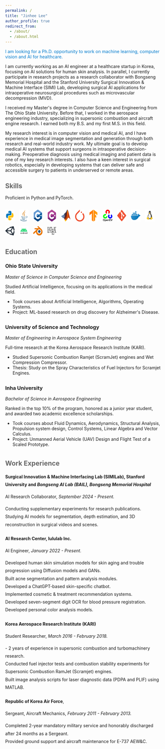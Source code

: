 ```yaml
---
permalink: /
title: "Jinhee Lee"
author_profile: true
redirect_from: 
  - /about/
  - /about.html
---
```


<p style="color: #007acc;">
  I am looking for a Ph.D. opportunity to work on machine learning, computer vision and AI for healthcare.
</p>

I am currently working as an AI engineer at a healthcare startup in Korea, focusing on AI solutions for human skin analysis. 
In parallel, I currently participate in research projects as a research collaborator with Bongseng Memorial Hospital and the Stanford University Surgical Innovation & Machine Interface (SIMI) Lab, developing surgical AI applications for intraoperative neurosurgical procedures such as microvascular decompression (MVD).

 I received my Master's degree in Computer Science and Engineering from The Ohio State University. Before that, I worked in the aerospace engineering industry, specializing in supersonic combustion and aircraft engine research. I earned both my B.S. and my first M.S. in this field.

My research interest is in computer vision and medical AI, and I have experience in medical image segmentation and generation through both research and real-world industry work. My ultimate goal is to develop medical AI systems that support surgeons in intraoperative decision-making. Preoperative diagnosis using medical imaging and patient data is one of my key research interests.
I also have a keen interest in surgical robotics, especially in developing systems that can deliver safe and accessible surgery to patients in underserved or remote areas.



<h2 style="color:#666; margin-top: 30px;">Skills</h2>

<p>Proficient in Python and PyTorch.</p>

<div style="display: flex; flex-wrap: wrap; gap: 15px; margin-top: 30px;">
  <img src="/images/skills/python.png" alt="Python" title="Python" style="width:30px;">
  <img src="/images/skills/java.png" alt="Java" title="Java" style="width:30px;">
  <img src="/images/skills/cpp.png" alt="C++" title="C++" style="width:30px;">
  <img src="/images/skills/csharp.png" alt="C#" title="C#" style="width:30px;">
  <img src="/images/skills/matlab.png" alt="MATLAB" title="MATLAB" style="width:30px;">
  <img src="/images/skills/pytorch.png" alt="PyTorch" title="PyTorch" style="width:30px;">
  <img src="/images/skills/tensorflow.png" alt="TensorFlow" title="TensorFlow" style="width:30px;">
  <img src="/images/skills/opencv.png" alt="OpenCV" title="OpenCV" style="width:30px;">
  <img src="/images/skills/git.png" alt="Git" title="Git" style="width:30px;">
  <img src="/images/skills/docker.png" alt="Docker" title="Docker" style="width:30px;">
  <img src="/images/skills/linux.png" alt="Linux" title="Linux" style="width:30px;">
  <img src="/images/skills/unity.png" alt="Unity" title="Unity Engine" style="width:30px;">
  <img src="/images/skills/android.png" alt="Android Studio" title="Android Studio" style="width:30px;">
  <img src="/images/skills/blender.png" alt="Blender" title="Blender" style="width:30px;">
  <img src="/images/skills/latex.png" alt="LaTeX" title="LaTeX" style="width:30px;">
</div>


<h2 style="color:#666; margin-top: 40px;">Education</h2>

<!-- Ohio State -->
<div style="margin-bottom: 30px;">
  <!-- <img src="/images/education/Ohio_State_University_Logo.png" alt="Ohio State Logo" style="width: 30px;"> -->
  <h3>Ohio State University</h3>
  <p><em>Master of Science in Computer Science and Engineering</em></p>
  <p>Studied Artificial Intelligence, focusing on its applications in the medical field.</p>
  <ul>
    <li>Took courses about Artificial Intelligence, Algorithms, Operating Systems.</li>
    <li>Project: ML-based research on drug discovery for Alzheimer's Disease.</li>
  </ul>
</div>

<!-- UST -->
<div style="margin-bottom: 30px;">
  <!-- <img src="/images/education/ustLogo.png" alt="UST Logo" style="width: 30px;"> -->
  <h3>University of Science and Technology</h3>
  <p><em>Master of Engineering in Aerospace System Engineering</em></p>
  <p>Full-time research at the Korea Aerospace Research Institute (KARI).</p>
  <ul>
    <li>Studied Supersonic Combustion Ramjet (ScramJet) engines and Wet Compression Compressor.</li>
    <li>Thesis: Study on the Spray Characteristics of Fuel Injectors for Scramjet Engines.</li>
  </ul>
</div>

<!-- Inha University -->
<div style="margin-bottom: 30px;">
  <!-- <img src="/images/education/inhaLogo.jpg" alt="Inha Logo" style="width: 30px;"> -->
  <h3>Inha University</h3>
  <p><em>Bachelor of Science in Aerospace Engineering</em></p>
  <p>Ranked in the top 10% of the program, honored as a junior year student, and awarded two academic excellence scholarships.</p>
  <ul>
    <li>Took courses about Fluid Dynamics, Aerodynamics, Structural Analysis, Propulsion system design, Control Systems, Linear Algebra and Vector Calculus.</li>
    <li>Project: Unmanned Aerial Vehicle (UAV) Design and Flight Test of a Scaled Prototype.</li>
  </ul>
</div>


<h2 style="color:#666; margin-top: 40px;">Work Experience</h2>

<div style="line-height: 1.8; max-width: 1000px; margin: 0 auto;">

  <div style="margin-bottom: 20px;">
    <strong>Surgical Innovation & Machine Interfacing Lab (SIMILab), Stanford University and <em>Bongseng AI Lab (BAIL), Bongseng Memorial Hospital</em></strong>
    <p>AI Research Collaborator,  <em>September 2024 - Present.</em></p>
    Conducting supplementary experiments for research publications.<br>
    Studying AI models for segmentation, depth estimation, and 3D reconstruction in surgical videos and scenes.
  </div>

  <div style="margin-bottom: 20px;">
    <strong>AI Research Center, lululab Inc.</strong> 
    <p>AI Engineer, <em>January 2022 - Present.</em></p>
    Developed human skin simulation models for skin aging and trouble progression using Diffusion models and GANs.<br>  
    Built acne segmentation and pattern analysis modules.<br>
    Developed a ChatGPT-based skin-specific chatbot.<br>  
    Implemented cosmetic & treatment recommendation systems.<br>
    Developed seven-segment digit OCR for blood pressure registration.<br>  
    Developed personal color analysis models.
  </div>

  <div style="margin-bottom: 20px;">
    <strong>Korea Aerospace Research Institute (KARI)</strong>
    <p>Student Researcher, <em>March 2016 - February 2018.</em></p>  
    - 2 years of experience in supersonic combustion and turbomachinery research.<br>  
    Conducted fuel injector tests and combustion stability experiments for Supersonic Combustion RamJet (Scramjet) engines. <br> 
    Built image analysis scripts for laser diagnostic data (PDPA and PLIF) using MATLAB.
  </div>

  <div>
    <strong>Republic of Korea Air Force</strong>,  
    <p>Sergeant, Aircraft Mechanics, <em>February 2011 - February 2013. </em></p> 
    Completed 2-year mandatory military service and honorably discharged after 24 months as a Sergeant.<br>
    Provided ground support and aircraft maintenance for E-737 AEW&C.      
  </div>
</div>


